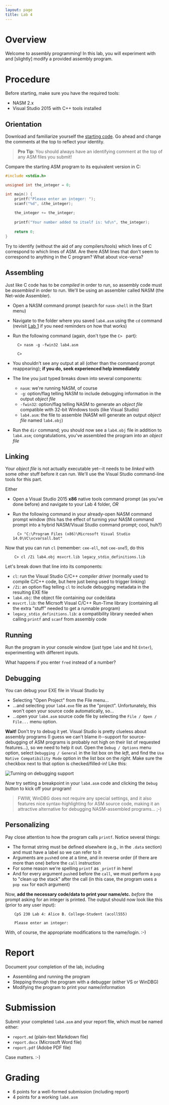 ```yaml
---
layout: page
title: Lab 4
---
```


# Overview

Welcome to assembly programming!  In this lab, you will experiment with and [slightly] modify a provided assembly program.

# Procedure

Before starting, make sure you have the required tools:

* NASM 2.x
* Visual Studio 2015 with C++ tools installed

## Orientation
 
Download and familiarize yourself the [starting code]({{site.baseurl}}/downloads/lab4.asm).  Go ahead and change the comments at the top to reflect your identity.

> **Pro Tip**: You should always have an identifying comment at the top of any ASM files you submit!

Compare the starting ASM program to its equivalent version in C:

~~~~ c
#include <stdio.h>

unsigned int the_integer = 0;

int main() {
	printf("Please enter an integer: ");
	scanf("%d", &the_integer);
	
	the_integer += the_integer;
	
	printf("Your number added to itself is: %d\n", the_integer);
	
	return 0;
}
~~~~

Try to identify (without the aid of any compilers/tools) which lines of C correspond to which lines of ASM.  Are there ASM lines that don't seem to correspond to anything in the C program?  What about vice-versa?


## Assembling

Just like C code has to be *compiled* in order to run, so assembly code must be *assembled* in order to run.  We'll be using an assembler called NASM (the Net-wide Assembler).

* Open a NASM command prompt (search for `nasm-shell` in the Start menu)

* Navigate to the folder where you saved `lab4.asm` using the `cd` command (revisit [Lab 1]({{site.baseurl}}/labs/lab1) if you need reminders on how that works)

* Run the following command (again, don't type the `C> ` part):

        C> nasm -g -fwin32 lab4.asm
        
        C>

* You shouldn't see any output at all (other than the command prompt reappearing); **if you do, seek experienced help immediately**

* The line you just typed breaks down into several components:

    * `nasm`: we're running NASM, of course
    * `-g`: option/flag telling NASM to include debugging information in the output *object file*
    * `-fwin32`: option/flag telling NASM to generate an *object file* compatible with 32-bit Windows tools (like Visual Studio)
    * `lab4.asm`: the file to assemble (NASM will generate an output *object file* named `lab4.obj`)

* Run the `dir` command; you should now see a `lab4.obj` file in addition to `lab4.asm`; congratulations, you've assembled the program into an *object file*

## Linking

Your *object file* is not actually executable yet--it needs to be *linked* with some other stuff before it can run.  We'll use the Visual Studio command-line tools for this part.

Either

* Open a Visual Studio 2015 **x86** native tools command prompt (as you've done before) and navigate to your Lab 4 folder, *OR*
* Run the following command in your already-open NASM command prompt window (this has the effect of turning your NASM command prompt into a hybrid NASM/Visual Studio command prompt; cool, huh?)

        C> "C:\Program Files (x86)\Microsoft Visual Studio 14.0\VC\vcvarsall.bat"

Now that you can run `cl` (remember: `cee-ell`, not `cee-one`!), do this

        C> cl /Zi lab4.obj msvcrt.lib legacy_stdio_definitions.lib

Let's break down that line into its components:

* `cl`: run the Visual Studio C/C++ *compiler driver* (normally used to compile C/C++ code, but here just being used to trigger linking)
* `/Zi`: an option flag telling `cl` to include debugging metadata in the resulting EXE file
* `lab4.obj`: the object file containing our code/data
* `msvcrt.lib`: the Micrsoft Visual C/C++ Run-Time library (containing all the extra "stuff" needed to get a runnable program)
* `legacy_stdio_definitions.lib`: a compatibility library needed when calling `printf` and `scanf` from assembly code

## Running

Run the program in your console window (just type `lab4` and hit `Enter`), experimenting with different inputs.

What happens if you enter `fred` instead of a number?

## Debugging

You can debug your EXE file in Visual Studio by

* Selecting "Open Project" from the File menu...
* ...and selecting your `lab4.exe` file as the "project".  Unfortunately, this won't open your source code automatically, so...
* ...open your `lab4.asm` source code file by selecting the `File / Open / File...` menu option.

**Wait!** Don't try to debug it yet.  Visual Studio is pretty clueless about assembly programs (I guess we can't blame it--support for source-debugging of ASM programs is probably not high on their list of requested features...),
so we need to help it out.  Open the `Debug / Options` menu option, select `Debugging / General` in the list box on the *left*, and find the `Use Native Compatibility Mode` option in the list box on the *right*.  Make sure the
checkbox next to that option is checked/filled-in!  Like this:

![Turning on debugging support]({{site.baseurl}}/images/vs_debug_native.png)

*Now* try setting a breakpoint in your `lab4.asm` code and clicking the `Debug` button to kick off your program!

> FWIW, WinDBG does not require any special settings, and it also features nice syntax-highlighting for ASM source code, making it an attractive alternative for debugging NASM-assembled programs... ;-)

## Personalizing

Pay close attention to how the program calls `printf`.  Notice several things:

* The format string must be defined elsewhere (e.g., in the `.data` section) and must have a label so we can refer to it
* Arguments are `push`ed one at a time, and in reverse order (if there are more than one) before the `call` instruction
* For some reason we're spelling `printf` as `_printf` in here!
* And for every argument `push`ed before the `call`, we must perform a `pop` to "clean up the stack" after the call (in this case, the program uses a `pop eax` for each argument)

Now, **add the necessary code/data to print your name/etc.** *before* the prompt asking for an integer is printed.  The output should now look like this (prior to any user input):

        CpS 230 Lab 4: Alice B. College-Student (acoll555)

        Please enter an integer: 

With, of course, the appropriate modifications to the name/login. :-)

# Report

Document your completion of the lab, including

* Assembling and running the program
* Stepping through the program with a debugger (either VS or WinDBG)
* Modifying the program to print your name/information

# Submission

Submit your completed `lab4.asm` and your report file, which must be named either:

* `report.md` (plain-text Markdown file)
* `report.docx` (Microsoft Word file)
* `report.pdf` (Adobe PDF file)

Case matters. :-)

# Grading

* 6 points for a well-formed submission (including report)
* 4 points for a working `lab4.asm` 

